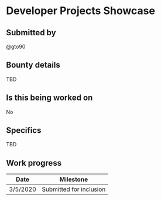 # Developer Projects Showcase

## Submitted by

@gto90

## Bounty details

TBD

## Is this being worked on

No

## Specifics

TBD

## Work progress

| Date | Milestone |
| --- | --- |
| 3/5/2020 | Submitted for inclusion |

